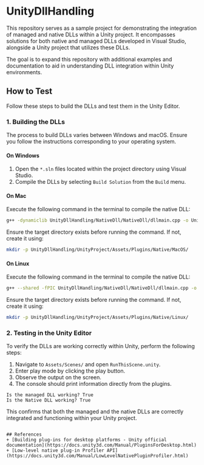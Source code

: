 # UnityDllHandling

This repository serves as a sample project for demonstrating the integration of managed and native DLLs within a Unity project. It encompasses solutions for both native and managed DLLs developed in Visual Studio, alongside a Unity project that utilizes these DLLs.

The goal is to expand this repository with additional examples and documentation to aid in understanding DLL integration within Unity environments.

## How to Test

Follow these steps to build the DLLs and test them in the Unity Editor.

### 1. Building the DLLs

The process to build DLLs varies between Windows and macOS. Ensure you follow the instructions corresponding to your operating system.

#### On Windows

1. Open the `*.sln` files located within the project directory using Visual Studio.
2. Compile the DLLs by selecting `Build Solution` from the `Build` menu.

#### On Mac

Execute the following command in the terminal to compile the native DLL:

```bash
g++ -dynamiclib UnityDllHandling/NativeDll/NativeDll/dllmain.cpp -o UnityDllHandling/UnityProject/Assets/Plugins/Native/MacOS/NativeDll.dylib
```

Ensure the target directory exists before running the command. If not, create it using:
```bash
mkdir -p UnityDllHandling/UnityProject/Assets/Plugins/Native/MacOS/
```
#### On Linux

Execute the following command in the terminal to compile the native DLL:

```bash
g++ --shared -fPIC UnityDllHandling/NativeDll/NativeDll/dllmain.cpp -o UnityDllHandling/UnityProject/Assets/Plugins/Native/Linux/NativeDll.so
```

Ensure the target directory exists before running the command. If not, create it using:
```bash
mkdir -p UnityDllHandling/UnityProject/Assets/Plugins/Native/Linux/
```

### 2. Testing in the Unity Editor

To verify the DLLs are working correctly within Unity, perform the following steps:
1. Navigate to `Assets/Scenes/` and open `RunThisScene.unity`.
2. Enter play mode by clicking the play button.
3. Observe the output on the screen.
4. The console should print information directly from the plugins.
```
Is the managed DLL working? True
Is the Native DLL working? True
```
This confirms that both the managed and the native DLLs are correctly integrated and functioning within your Unity project.
```

## References
+ [Building plug-ins for desktop platforms - Unity official documentation](https://docs.unity3d.com/Manual/PluginsForDesktop.html)
+ [Low-level native plug-in Profiler API](https://docs.unity3d.com/Manual/LowLevelNativePluginProfiler.html)